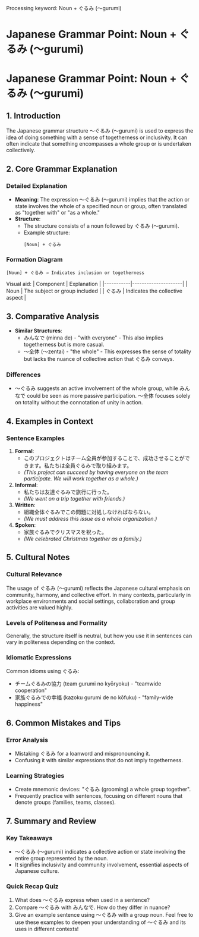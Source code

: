 Processing keyword: Noun + ぐるみ (〜gurumi)
# Japanese Grammar Point: Noun + ぐるみ (〜gurumi)
# Japanese Grammar Point: Noun + ぐるみ (〜gurumi)
## 1. Introduction
The Japanese grammar structure 〜ぐるみ (〜gurumi) is used to express the idea of doing something with a sense of togetherness or inclusivity. It can often indicate that something encompasses a whole group or is undertaken collectively.
## 2. Core Grammar Explanation
### Detailed Explanation
- **Meaning**: The expression 〜ぐるみ (〜gurumi) implies that the action or state involves the whole of a specified noun or group, often translated as "together with" or "as a whole."
- **Structure**: 
  - The structure consists of a noun followed by ぐるみ (〜gurumi).
  - Example structure:  
    ```
    [Noun] + ぐるみ
    ```
### Formation Diagram
```
[Noun] + ぐるみ → Indicates inclusion or togetherness
```
Visual aid:
| Component | Explanation         |
|-----------|---------------------|
| Noun      | The subject or group included |
| ぐるみ     | Indicates the collective aspect   |
## 3. Comparative Analysis
- **Similar Structures**: 
  - みんなで (minna de) - "with everyone" - This also implies togetherness but is more casual.
  - 〜全体 (〜zentai) - "the whole" - This expresses the sense of totality but lacks the nuance of collective action that ぐるみ conveys.
  
### Differences
- 〜ぐるみ suggests an active involvement of the whole group, while みんなで could be seen as more passive participation. 〜全体 focuses solely on totality without the connotation of unity in action.
## 4. Examples in Context
### Sentence Examples
1. **Formal**:
   - このプロジェクトはチーム全員が参加することで、成功させることができます。私たちは全員ぐるみで取り組みます。
   - *(This project can succeed by having everyone on the team participate. We will work together as a whole.)*
2. **Informal**:
   - 私たちは友達ぐるみで旅行に行った。
   - *(We went on a trip together with friends.)*
3. **Written**:
   - 組織全体ぐるみでこの問題に対処しなければならない。
   - *(We must address this issue as a whole organization.)*
4. **Spoken**:
   - 家族ぐるみでクリスマスを祝った。
   - *(We celebrated Christmas together as a family.)*
## 5. Cultural Notes
### Cultural Relevance
The usage of ぐるみ (〜gurumi) reflects the Japanese cultural emphasis on community, harmony, and collective effort. In many contexts, particularly in workplace environments and social settings, collaboration and group activities are valued highly.
### Levels of Politeness and Formality
Generally, the structure itself is neutral, but how you use it in sentences can vary in politeness depending on the context.
### Idiomatic Expressions
Common idioms using ぐるみ:
- チームぐるみの協力 (team gurumi no kyōryoku) - "teamwide cooperation"
- 家族ぐるみでの幸福 (kazoku gurumi de no kōfuku) - "family-wide happiness"
## 6. Common Mistakes and Tips
### Error Analysis
- Mistaking ぐるみ for a loanword and mispronouncing it.
- Confusing it with similar expressions that do not imply togetherness.
### Learning Strategies
- Create mnemonic devices: "ぐるみ (grooming) a whole group together".
- Frequently practice with sentences, focusing on different nouns that denote groups (families, teams, classes).
## 7. Summary and Review
### Key Takeaways
- 〜ぐるみ (〜gurumi) indicates a collective action or state involving the entire group represented by the noun.
- It signifies inclusivity and community involvement, essential aspects of Japanese culture.
### Quick Recap Quiz
1. What does 〜ぐるみ express when used in a sentence?
2. Compare 〜ぐるみ with みんなで. How do they differ in nuance?
3. Give an example sentence using 〜ぐるみ with a group noun.
Feel free to use these examples to deepen your understanding of 〜ぐるみ and its uses in different contexts!
